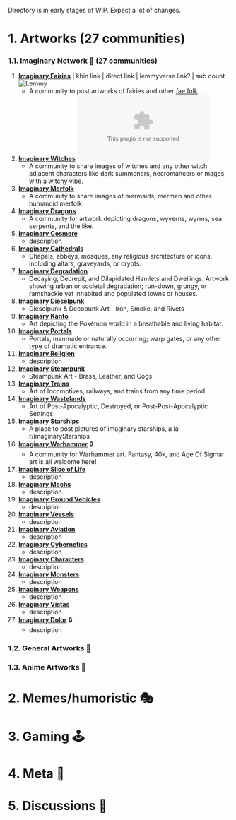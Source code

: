Directory is in early stages of WIP. Expect a lot of changes.

# 1. Artworks (27 communities)
### 1.1. Imaginary Network 💭 (27 communities)
1. **[Imaginary Fairies](/c/imaginaryfairies@lemmings.world)** | kbin link | direct link | lemmyverse.link? | sub count ![Lemmy](https://img.shields.io/lemmy/imaginaryfairies%40lemmings.world?style=flat-square&label=Subscribers?color=pink)
	- A community to post artworks of fairies and other [fae folk](https://teaandrosemary.com/types-of-fairies-types-of-fae/).
2. **[Imaginary Witches](/c/imaginarywitches@lemmy.dbzer0.com)** ![Lemmy](https://img.shields.io/lemmy/imaginarywitches%40lemmy.dbzer0.com?style=flat-square&label=Subscribers)
	- A community to share images of witches and any other witch adjacent characters like dark summoners, necromancers or mages with a witchy vibe.
3. **[Imaginary Merfolk](/c/imaginarymerfolk@lemmy.dbzer0.com)** 
	- A community to share images of mermaids, mermen and other humanoid merfolk.
4. **[Imaginary Dragons](/c/imaginarydragons@leminal.space)** 
	- A community for artwork depicting dragons, wyverns, wyrms, sea serpents, and the like.
5. **[Imaginary Cosmere](/c/imaginarycosmere@sffa.community)** 
	- description
6. **[Imaginary Cathedrals](/c/imaginarycathedrals@lemm.ee)** 
	- Chapels, abbeys, mosques, any religious architecture or icons, including altars, graveyards, or crypts.
7. **[Imaginary Degradation](/c/imaginarydegradation@lemm.ee)** 
	- Decaying, Decrepit, and Dilapidated Hamlets and Dwellings.
Artwork showing urban or societal degradation; run-down, grungy, or ramshackle yet inhabited and populated towns or houses.
8. **[Imaginary Dieselpunk](/c/imaginarydieselpunk@lemm.ee)** 
	- Dieselpunk & Decopunk Art - Iron, Smoke, and Rivets
9. **[Imaginary Kanto](/c/imaginarykanto@lemm.ee)** 
	- Art depicting the Pokémon world in a breathable and living habitat.
10. **[Imaginary Portals](/c/imaginaryportals@lemm.ee)**
	- Portals, manmade or naturally occurring; warp gates, or any other type of dramatic entrance.
11. **[Imaginary Religion](/c/imaginaryreligion@lemm.ee)** 
	- description
12. **[Imaginary Steampunk](/c/imaginarysteampunk@lemm.ee)** 
	- Steampunk Art - Brass, Leather, and Cogs
13. **[Imaginary Trains](/c/imaginarytrains@lemm.ee)** 
	- Art of locomotives, railways, and trains from any time period
14. **[Imaginary Wastelands](/c/imaginarywastelands@lemm.ee)** 
	- Art of Post-Apocalyptic, Destroyed, or Post-Post-Apocalyptic Settings
15. **[Imaginary Starships](/c/imaginarystarships@lemmy.world)** 
	- A place to post pictures of imaginary starships, a la r/ImaginaryStarships
16. **[Imaginary Warhammer](/c/imaginarywarhammer@lemmy.world)** 🔒
	- A community for Warhammer art. Fantasy, 40k, and Age Of Sigmar art is all welcome here!
17. **[Imaginary Slice of Life](/c/imaginarysliceoflife@lemmy.dbzer0.com)** 
	- description
18. **[Imaginary Mechs](/c/imaginarymechs@lemmy.dbzer0.com)** 
	- description
19. **[Imaginary Ground Vehicles](/c/imaginarygroundvehicles@lemmy.dbzer0.com)** 
	- description
20. **[Imaginary Vessels](/c/imaginaryvessels@lemmy.dbzer0.com)** 
	- description
21. **[Imaginary Aviation](/c/imaginaryaviation@lemmy.dbzer0.com)** 
	- description
22. **[Imaginary Cybernetics](/c/imaginarycybernetics@lemmy.dbzer0.com)** 
	- description
23. **[Imaginary Characters](/c/imaginarycharacters@lemmy.dbzer0.com)** 
	- description
24. **[Imaginary Monsters](/c/imaginarymonsters@lemmy.dbzer0.com)** 
	- description
25. **[Imaginary Weapons](/c/imaginaryweapons@lemmy.dbzer0.com)** 
	- description
26. **[Imaginary Vistas](/c/imaginaryvistas@lemmy.dbzer0.com)** 
	- description
27. **[Imaginary Dolor](/c/imaginarydolor@lemmy.dbzer0.com)** 🔒
	- description
### 1.2. General Artworks 🎨
### 1.3. Anime Artworks 💢
# 2. Memes/humoristic 🎭
# 3. Gaming 🕹️
# 4. Meta 🧵
# 5. Discussions 💬 
